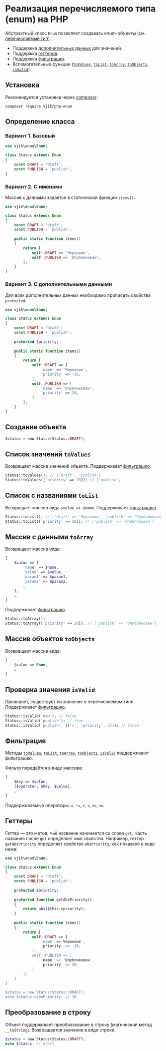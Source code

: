 # Реализация перечисляемого типа (enum) на PHP

Абстрактный класс `Enum` позволяет создавать enum-объекты (см. [перечисляемый тип](https://ru.wikipedia.org/wiki/Перечисляемый_тип)).

- Поддержка [дополнительных данных](#extradata) для значений.
- Поддержка [геттеров](#getters).
- Поддержка [фильтрации](#filtering). 
- Вспомогательные функции ([`toValues`](#toValues), [`toList`](#toList), [`toArray`](#toArray), [`toObjects`](#toObjects), [`isValid`](#isValid)).

## Установка

Рекомендуется установка через [composer](http://getcomposer.org/download/):

```
composer require vjik/php-enum
```

## Определение класса

### Вариант 1. Базовый

```php
use vjik\enum\Enum;

class Status extends Enum
{
    const DRAFT = 'draft';
    const PUBLISH = 'publish';
}
```

### Вариант 2. С именами

Массив с данными задаётся в статической функции `items()`.

```php
use vjik\enum\Enum;

class Status extends Enum
{
    const DRAFT = 'draft';
    const PUBLISH = 'publish';
    
    public static function items()
    {
        return [
            self::DRAFT => 'Черновик',
            self::PUBLISH => 'Опубликован',
        ];
    }
}
```

### Вариант 3. <a name="extradata"></a>С дополнительными данными

Для всех дополнительных данных необходимо прописать свойства `proteсted`.

```php
use vjik\enum\Enum;

class Status extends Enum
{
    const DRAFT = 'draft';
    const PUBLISH = 'publish';
    
    protected $priority;
    
    public static function items()
    {
        return [
            self::DRAFT => [
                'name' => 'Черновик',
                'priority' => -10,
            ],
            self::PUBLISH => [
                'name' => 'Опубликован',
                'priority' => 20,
            ]
        ];
    }
}
```

## Создание объекта

```php
$status = new Status(Status::DRAFT);
```

## <a name="toValues"></a>Список значений `toValues`

Возвращает массив значений объекта. Поддерживает [фильтрацию](#filtering). 

```php
Status::toValues(); // ['draft', 'publish']
Status::toValues(['priority' => 20]); // ['publish']
```

## <a name="toList"></a>Список с названиями `toList`

Возвращает массив вида `$value => $name`. Поддерживает [фильтрацию](#filtering).

```php
Status::toList(); // ['draft' => 'Черновик', 'publish' => 'Опубликован']
Status::toList(['priority' => 20]); // ['publish' => 'Опубликован']
```

## <a name="toArray"></a>Массив с данными `toArray`
 
Возвращает массив вида:

```php
[
    $value => [
        'name' => $name,
        'value' => $value,
        'param1' => $param1,
        'param2' => $param2,
        …
    ],
    …
]
```

Поддерживает [фильтрацию](#filtering).

```php
Status::toArray();
Status::toArray(['priority' => 20]); // ['publish' => 'Опубликован']
```

## <a name="toObjects"></a>Массив объектов `toObjects`

Возвращает массив вида:

```php
[
    $value => Enum,
    …
]
```

## <a name="isValid"></a>Проверка значения `isValid`

Проверяет, существует ли значение в перечисляемом типе. Поддерживает [фильтрацию](#filtering).

```php
Status::isValid('new'); // false
Status::isValid('publish'); // true
Status::isValid('publish', [['<', 'priority', 5]]); // false
```

## <a name="filtering"></a>Фильтрация 

Методы [`toValues`](#toValues), [`toList`](#toList), [`toArray`](#toArray), [`toObjects`](#toObjects), [`isValid`](#isValid) поддерживают фильтрацию. 

Фильтр передаётся в виде массива:

```php
[
    $key => $value,
    [$operator, $key, $value],
    …
]
```

Поддерживаемые операторы: `=`, `!=`, `>`, `<`, `>=`, `<=`.


## <a name="getters"></a>Геттеры

Геттер — это метод, чьё название начинается со слова `get`. Часть названия после `get` определяет имя свойства.
Например, геттер `getAbsPriority` определяет свойство `absPriority`, как показано в коде ниже:

```php
use vjik\enum\Enum;

class Status extends Enum
{
    const DRAFT = 'draft';
    const PUBLISH = 'publish';
    
    protected $priority;
    
    protected function getAbsPriority()
    {
        return abs($this->priority);
    }
    
    public static function items()
    {
        return [
            self::DRAFT => [
                'name' => Черновик',
                'priority' => -10,
            ],
            self::PUBLISH => [
                'name' => 'Опубликован',
                'priority' => 20,
            ]
        ];
    }
}

$status = new Status(Status::DRAFT);
echo $status->absPriority; // 10
```

## Преобразование в строку

Объект поддерживает преобразование в строку (магический метод `__toString`). Возвращается значение в виде строки.

```php
$status = new Status(Status::DRAFT);
echo $status; // draft
```